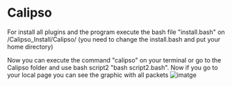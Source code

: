 # Calipso
For install all plugins and the program execute the bash file "install.bash" on /Calipso_Install/Calipso/ (you need to change the install.bash and put your home directory)
 
 Now you can execute the command "calipso" on your terminal or go to the Calipso folder and use bash script2 "bash script2.bash". Now if you go to your local page you can see the graphic with all packets
![imatge](https://user-images.githubusercontent.com/91370388/135506270-cff69b58-cc9c-4ae7-93f6-a2a3cd949a84.png)

